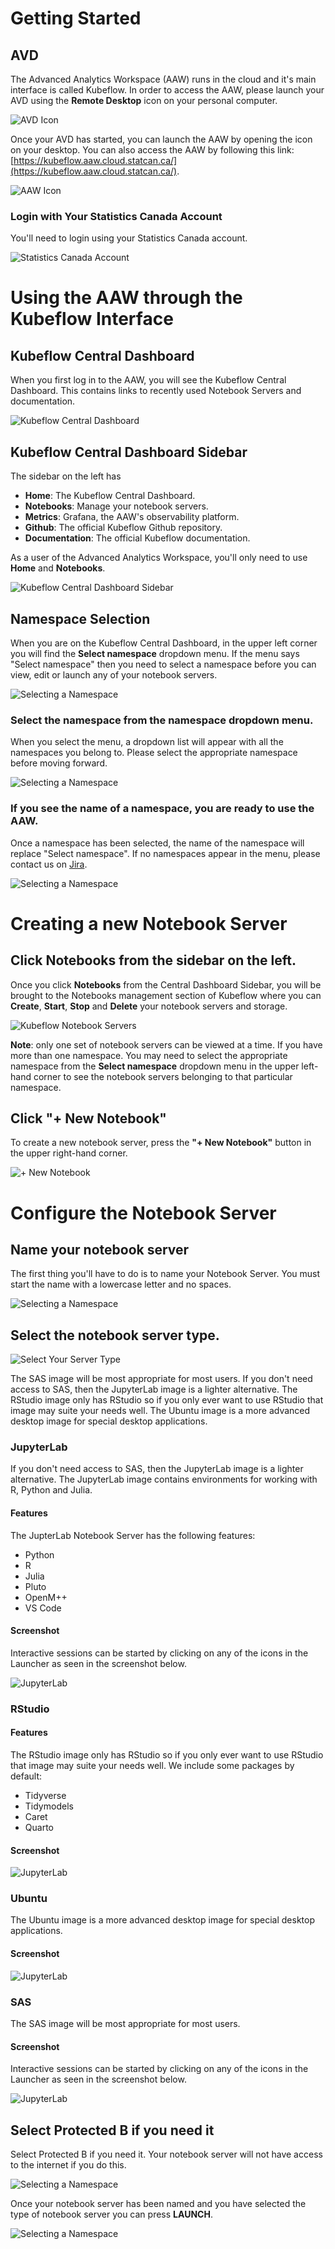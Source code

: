 # Getting Started

## AVD

The Advanced Analytics Workspace (AAW) runs in the cloud and it's main interface is called Kubeflow. In order to access the AAW, please launch your AVD using the **Remote Desktop** icon on your personal computer.

![AVD Icon](./images/avd-icon.png)

Once your AVD has started, you can launch the AAW by opening the icon on your desktop. You can also access the AAW by following this link: [https://kubeflow.aaw.cloud.statcan.ca/](https://kubeflow.aaw.cloud.statcan.ca/).

![AAW Icon](./images/aaw-icon-on-desktop.png)

### Login with Your Statistics Canada Account

You'll need to login using your Statistics Canada account.

![Statistics Canada Account](./images/log-in-with-stats-account.png)

# Using the AAW through the Kubeflow Interface

## Kubeflow Central Dashboard

When you first log in to the AAW, you will see the Kubeflow Central Dashboard. This contains links to recently used Notebook Servers and documentation.

![Kubeflow Central Dashboard](./images/kubeflow-main-ui.PNG)

## Kubeflow Central Dashboard Sidebar

The sidebar on the left has 

- **Home**: The Kubeflow Central Dashboard.
- **Notebooks**: Manage your notebook servers.
- **Metrics**: Grafana, the AAW's observability platform.
- **Github**: The official Kubeflow Github repository.
- **Documentation**: The official Kubeflow documentation.

As a user of the Advanced Analytics Workspace, you'll only need to use **Home** and **Notebooks**.

![Kubeflow Central Dashboard Sidebar](./images/kubeflow-sidebar.png)

## Namespace Selection

When you are on the Kubeflow Central Dashboard, in the upper left corner you will find the **Select namespace** dropdown menu. If the menu says "Select namespace" then you need to select a namespace before you can view, edit or launch any of your notebook servers. 

![Selecting a Namespace](./images/select-a-namespace-1.png)

### Select the namespace from the namespace dropdown menu.

When you select the menu, a dropdown list will appear with all the namespaces you belong to. Please select the appropriate namespace before moving forward.

![Selecting a Namespace](./images/select-a-namespace-2.png)

### If you see the name of a namespace, you are ready to use the AAW.

Once a namespace has been selected, the name of the namespace will replace "Select namespace". If no namespaces appear in the menu, please contact us on [Jira](https://jirab.statcan.ca/projects/BTIS/issues).

![Selecting a Namespace](./images/select-a-namespace-3.png)

# Creating a new Notebook Server

## Click **Notebooks** from the sidebar on the left.

Once you click **Notebooks** from the Central Dashboard Sidebar, you will be brought to the Notebooks management section of Kubeflow where you can **Create**, **Start**, **Stop** and **Delete** your notebook servers and storage.

![Kubeflow Notebook Servers](./images/kubeflow-sidebar-notebooks-selected.png)

**Note**:  only one set of notebook servers can be viewed at a time. If you have more than one namespace. You may need to select the appropriate namespace from the **Select namespace** dropdown menu in the upper left-hand corner to see the notebook servers belonging to that particular namespace. 

## Click **"+ New Notebook"**

To create a new notebook server, press the **"+ New Notebook"** button in the upper right-hand corner.

![+ New Notebook](./images/new-notebook.png)

# Configure the Notebook Server

## Name your notebook server

The first thing you'll have to do is to name your Notebook Server. You must start the name with a lowercase letter and no spaces.

![Selecting a Namespace](./images/name-your-server.png)

## Select the notebook server type.

![Select Your Server Type](./images/make-a-new-sas-server.png)

The SAS image will be most appropriate for most users. If you don't need access to SAS, then the JupyterLab image is a lighter alternative. The RStudio image only has RStudio so if you only ever want to use RStudio that image may suite your needs well. The Ubuntu image is a more advanced desktop image for special desktop applications.

### JupyterLab

If you don't need access to SAS, then the JupyterLab image is a lighter alternative. The JupyterLab image contains environments for working with R, Python and Julia. 

#### Features

The JupterLab Notebook Server has the following features:

- Python
- R
- Julia
- Pluto
- OpenM++
- VS Code

#### Screenshot

Interactive sessions can be started by clicking on any of the icons in the Launcher as seen in the screenshot below.

![JupyterLab](./images/fullscreen-jupyter.png)

### RStudio

#### Features

The RStudio image only has RStudio so if you only ever want to use RStudio that image may suite your needs well. We include some packages by default:

- Tidyverse
- Tidymodels
- Caret
- Quarto

#### Screenshot

![JupyterLab](./images/fullscreen-rstudio.png)

### Ubuntu

The Ubuntu image is a more advanced desktop image for special desktop applications.

#### Screenshot

![JupyterLab](./images/fullscreen-ubuntu.png)

### SAS

The SAS image will be most appropriate for most users.

#### Screenshot

Interactive sessions can be started by clicking on any of the icons in the Launcher as seen in the screenshot below.

![JupyterLab](./images/fullscreen-sas.png)

## Select Protected B if you need it

Select Protected B if you need it. Your notebook server will not have access to the internet if you do this.

![Selecting a Namespace](./images/protected-b.png)

Once your notebook server has been named and you have selected the type of notebook server you can press **LAUNCH**.

![Selecting a Namespace](./images/launch.png)
